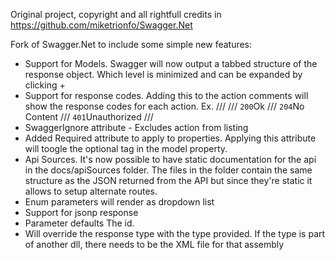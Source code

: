 Original project, copyright and all rightfull credits in https://github.com/miketrionfo/Swagger.Net

Fork of Swagger.Net to include some simple new features:

- Support for Models. Swagger will now output a tabbed structure of the response object. Which level is minimized and can be expanded by clicking +
- Support for response codes. Adding this to the action comments will show the response codes for each action. Ex.
        /// <responseCodes>
        ///     <response><code>200</code><message>Ok</message></response>
        ///     <response><code>204</code><message>No Content</message></response>
        ///     <response><code>401</code><message>Unauthorized</message></response>
        /// </responseCodes>
- SwaggerIgnore attribute - Excludes action from listing
- Added Required attribute to apply to properties. Applying this attribute will toogle the optional tag in the model property.
- Api Sources. It's now possible to have static documentation for the api in the docs/apiSources folder. The files in the folder contain the same structure as the JSON returned from the API but since they're static it allows to setup alternate routes.
- Enum parameters will render as dropdown list
- Support for jsonp response
- Parameter defaults <param name="id" default="12312312">The id.</param>
- <overrideReturn type="Fully qualified type"> Will override the response type with the type provided. If the type is part of another dll, there needs to be the XML file for that assembly 
